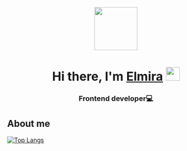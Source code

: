 <div id="header" align="center">
  <img src="https://media.giphy.com/media/M9gbBd9nbDrOTu1Mqx/giphy.gif" width="100"/>
</div>

<!-- ### Hi there, I'm 👋 -->

<h1 align="center">Hi there, I'm <a href="" target="_blank">Elmira</a> 
<img src="https://github.com/blackcater/blackcater/raw/main/images/Hi.gif" height="32"/></h1>
<h3 align="center">Frontend developer💻</h3>
<!-- <img align='right' src="https://media.giphy.com/media/ieyl9zmCjO4b4t6qoY/giphy.gif" width="230">
 -->
 
 ## About me
 
 
 
 
 
 [![Top Langs](https://github-readme-stats.vercel.app/api/top-langs/?username=Elmira7)](https://github.com/anuraghazra/github-readme-stats)
<!--
**Elmira7/Elmira7** is a ✨ _special_ ✨ repository because its `README.md` (this file) appears on your GitHub profile.

Here are some ideas to get you started:

- 🔭 I’m currently working on ...
- 🌱 I’m currently learning ...
- 👯 I’m looking to collaborate on ...
- 🤔 I’m looking for help with ...
- 💬 Ask me about ...
- 📫 How to reach me: ...
- 😄 Pronouns: ...
- ⚡ Fun fact: ...
-->
